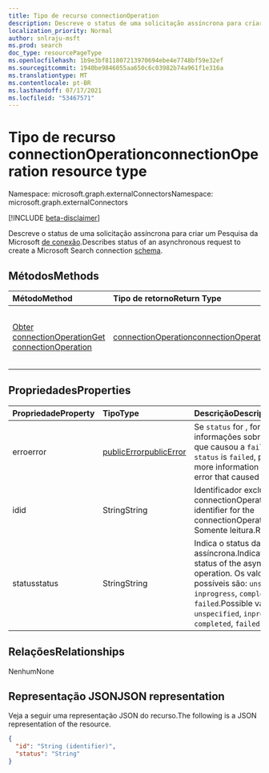 ```yaml
---
title: Tipo de recurso connectionOperation
description: Descreve o status de uma solicitação assíncrona para criar um Pesquisa da Microsoft de conexão.
localization_priority: Normal
author: snlraju-msft
ms.prod: search
doc_type: resourcePageType
ms.openlocfilehash: 1b9e3bf811807213970694ebe4e7748bf59e32ef
ms.sourcegitcommit: 1940be9846055aa650c6c03982b74a961f1e316a
ms.translationtype: MT
ms.contentlocale: pt-BR
ms.lasthandoff: 07/17/2021
ms.locfileid: "53467571"
---
```

# <a name="connectionoperation-resource-type"></a><span data-ttu-id="cb1ba-103">Tipo de recurso connectionOperation</span><span class="sxs-lookup"><span data-stu-id="cb1ba-103">connectionOperation resource type</span></span>

<span data-ttu-id="cb1ba-104">Namespace: microsoft.graph.externalConnectors</span><span class="sxs-lookup"><span data-stu-id="cb1ba-104">Namespace: microsoft.graph.externalConnectors</span></span>

[!INCLUDE [beta-disclaimer](../../includes/beta-disclaimer.md)]

<span data-ttu-id="cb1ba-105">Descreve o status de uma solicitação assíncrona para criar um Pesquisa da Microsoft [de conexão](externalconnectors-schema.md).</span><span class="sxs-lookup"><span data-stu-id="cb1ba-105">Describes status of an asynchronous request to create a Microsoft Search connection [schema](externalconnectors-schema.md).</span></span>

## <a name="methods"></a><span data-ttu-id="cb1ba-106">Métodos</span><span class="sxs-lookup"><span data-stu-id="cb1ba-106">Methods</span></span>

| <span data-ttu-id="cb1ba-107">Método</span><span class="sxs-lookup"><span data-stu-id="cb1ba-107">Method</span></span>       | <span data-ttu-id="cb1ba-108">Tipo de retorno</span><span class="sxs-lookup"><span data-stu-id="cb1ba-108">Return Type</span></span> | <span data-ttu-id="cb1ba-109">Descrição</span><span class="sxs-lookup"><span data-stu-id="cb1ba-109">Description</span></span> |
|:-------------|:------------|:------------|
| [<span data-ttu-id="cb1ba-110">Obter connectionOperation</span><span class="sxs-lookup"><span data-stu-id="cb1ba-110">Get connectionOperation</span></span>](../api/externalconnectors-connectionoperation-get.md) | [<span data-ttu-id="cb1ba-111">connectionOperation</span><span class="sxs-lookup"><span data-stu-id="cb1ba-111">connectionOperation</span></span>](externalconnectors-connectionoperation.md) | <span data-ttu-id="cb1ba-112">Ler propriedades de um objeto connectionOperation.</span><span class="sxs-lookup"><span data-stu-id="cb1ba-112">Read properties of a connectionOperation object.</span></span> |

## <a name="properties"></a><span data-ttu-id="cb1ba-113">Propriedades</span><span class="sxs-lookup"><span data-stu-id="cb1ba-113">Properties</span></span>

| <span data-ttu-id="cb1ba-114">Propriedade</span><span class="sxs-lookup"><span data-stu-id="cb1ba-114">Property</span></span> | <span data-ttu-id="cb1ba-115">Tipo</span><span class="sxs-lookup"><span data-stu-id="cb1ba-115">Type</span></span>                          | <span data-ttu-id="cb1ba-116">Descrição</span><span class="sxs-lookup"><span data-stu-id="cb1ba-116">Description</span></span>                       |
|:---------|:------------------------------|:----------------------------------|
| <span data-ttu-id="cb1ba-117">erro</span><span class="sxs-lookup"><span data-stu-id="cb1ba-117">error</span></span>    | [<span data-ttu-id="cb1ba-118">publicError</span><span class="sxs-lookup"><span data-stu-id="cb1ba-118">publicError</span></span>](publicerror.md) | <span data-ttu-id="cb1ba-119">Se `status` for , fornece mais informações sobre o erro que causou a `failed` falha.</span><span class="sxs-lookup"><span data-stu-id="cb1ba-119">If `status` is `failed`, provides more information about the error that caused the failure.</span></span> |
| <span data-ttu-id="cb1ba-120">id</span><span class="sxs-lookup"><span data-stu-id="cb1ba-120">id</span></span>       | <span data-ttu-id="cb1ba-121">String</span><span class="sxs-lookup"><span data-stu-id="cb1ba-121">String</span></span>                        | <span data-ttu-id="cb1ba-122">Identificador exclusivo da connectionOperation.</span><span class="sxs-lookup"><span data-stu-id="cb1ba-122">Unique identifier for the connectionOperation.</span></span> <span data-ttu-id="cb1ba-123">Somente leitura.</span><span class="sxs-lookup"><span data-stu-id="cb1ba-123">Read-only.</span></span> |
| <span data-ttu-id="cb1ba-124">status</span><span class="sxs-lookup"><span data-stu-id="cb1ba-124">status</span></span>   | <span data-ttu-id="cb1ba-125">String</span><span class="sxs-lookup"><span data-stu-id="cb1ba-125">String</span></span>                        | <span data-ttu-id="cb1ba-126">Indica o status da operação assíncrona.</span><span class="sxs-lookup"><span data-stu-id="cb1ba-126">Indicates the status of the asynchronous operation.</span></span> <span data-ttu-id="cb1ba-127">Os valores possíveis são: `unspecified`, `inprogress`, `completed`, `failed`.</span><span class="sxs-lookup"><span data-stu-id="cb1ba-127">Possible values are: `unspecified`, `inprogress`, `completed`, `failed`.</span></span> |

## <a name="relationships"></a><span data-ttu-id="cb1ba-128">Relações</span><span class="sxs-lookup"><span data-stu-id="cb1ba-128">Relationships</span></span>

<span data-ttu-id="cb1ba-129">Nenhum</span><span class="sxs-lookup"><span data-stu-id="cb1ba-129">None</span></span>

## <a name="json-representation"></a><span data-ttu-id="cb1ba-130">Representação JSON</span><span class="sxs-lookup"><span data-stu-id="cb1ba-130">JSON representation</span></span>

<span data-ttu-id="cb1ba-131">Veja a seguir uma representação JSON do recurso.</span><span class="sxs-lookup"><span data-stu-id="cb1ba-131">The following is a JSON representation of the resource.</span></span>

<!-- {
  "blockType": "resource",
  "optionalProperties": [

  ],
  "@odata.type": "microsoft.graph.externalConnectors.connectionOperation",
  "keyProperty": "id"
}-->

```json
{
  "id": "String (identifier)",
  "status": "String"
}
```

<!-- uuid: 16cd6b66-4b1a-43a1-adaf-3a886856ed98
2019-02-04 14:57:30 UTC -->
<!-- {
  "type": "#page.annotation",
  "description": "connectionOperation resource",
  "keywords": "",
  "section": "documentation",
  "tocPath": ""
}-->
